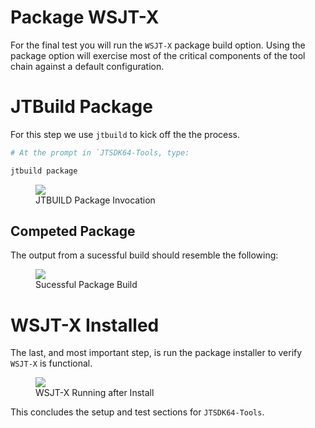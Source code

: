 # Package WSJT-X

For the final test you will run the `WSJT-X` package build option. Using the package option will exercise most of the critical components of the tool chain against a default configuration.

# JTBuild Package

For this step we use `jtbuild` to kick off the the process. 

```powershell
# At the prompt in `JTSDK64-Tools, type: 

jtbuild package

```

<figure>
  <img src="../images/6-Build-WSJTX-1.PNG" width=auto />
  <figcaption>JTBUILD Package Invocation</figcaption>
</figure>


## Competed Package

The output from a sucessful build should resemble the following:

<figure>
  <img src="../images/6-Build-WSJTX-2.PNG" width=auto />
  <figcaption>Sucessful Package Build</figcaption>
</figure>

# WSJT-X Installed

The last, and most important step, is run the package installer to verify `WSJT-X` is functional.

<figure>
  <img src="../images/6-Build-WSJTX-3.PNG" width=auto />
  <figcaption>WSJT-X Running after Install</figcaption>
</figure>

This concludes the setup and test sections for `JTSDK64-Tools`. 
